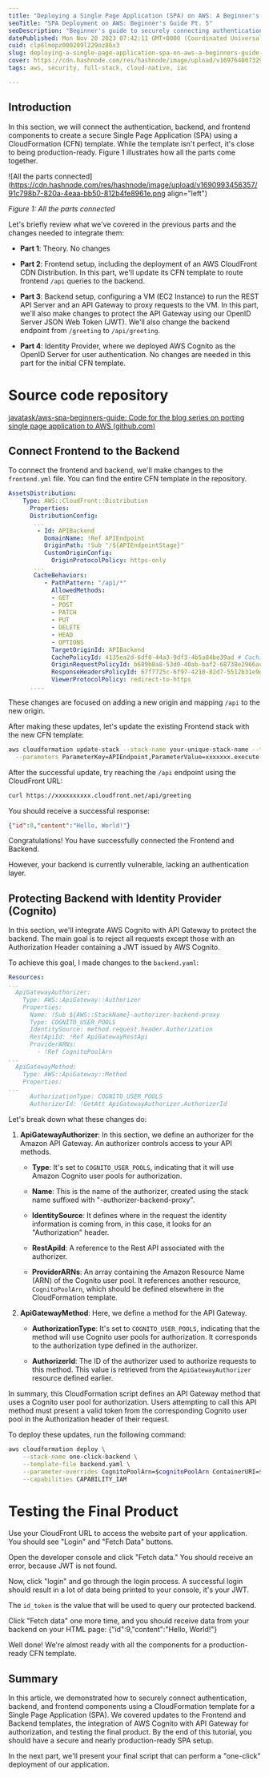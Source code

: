 ```yaml
---
title: "Deploying a Single Page Application (SPA) on AWS: A Beginner's Guide. Part 5. Connecting dots"
seoTitle: "SPA Deployment on AWS: Beginner's Guide Pt. 5"
seoDescription: "Beginner's guide to securely connecting authentication, backend, and frontend of a SPA on AWS using CloudFormation templates"
datePublished: Mon Nov 20 2023 07:42:11 GMT+0000 (Coordinated Universal Time)
cuid: clp6lmopz000209l229oz86x3
slug: deploying-a-single-page-application-spa-on-aws-a-beginners-guide-part-5-connecting-dots
cover: https://cdn.hashnode.com/res/hashnode/image/upload/v1697640073293/03ef5b04-1eed-4a03-bf3e-51b53b8eb7cc.png
tags: aws, security, full-stack, cloud-native, iac

---
```


## Introduction

In this section, we will connect the authentication, backend, and frontend components to create a secure Single Page Application (SPA) using a CloudFormation (CFN) template. While the template isn't perfect, it's close to being production-ready. Figure 1 illustrates how all the parts come together.

![All the parts connected](https://cdn.hashnode.com/res/hashnode/image/upload/v1690993456357/91c798b7-820a-4eaa-bb50-812b4fe8961e.png align="left")

*Figure 1: All the parts connected*

Let's briefly review what we've covered in the previous parts and the changes needed to integrate them:

* **Part 1**: Theory. No changes
    
* **Part 2**: Frontend setup, including the deployment of an AWS CloudFront CDN Distribution. In this part, we'll update its CFN template to route frontend `/api` queries to the backend.
    
* **Part 3**: Backend setup, configuring a VM (EC2 Instance) to run the REST API Server and an API Gateway to proxy requests to the VM. In this part, we'll also make changes to protect the API Gateway using our OpenID Server JSON Web Token (JWT). We'll also change the backend endpoint from `/greeting` to `/api/greeting`.
    
* **Part 4**: Identity Provider, where we deployed AWS Cognito as the OpenID Server for user authentication. No changes are needed in this part for the initial CFN template.
    

# Source code repository

[javatask/aws-spa-beginners-guide: Code for the blog series on porting single page application to AWS (](https://github.com/javatask/aws-spa-beginners-guide)[github.com](http://github.com)[)](https://github.com/javatask/aws-spa-beginners-guide)

## Connect Frontend to the Backend

To connect the frontend and backend, we'll make changes to the `frontend.yml` file. You can find the entire CFN template in the repository.

```yaml
AssetsDistribution:
    Type: AWS::CloudFront::Distribution
      Properties:
      DistributionConfig:
       ...
        - Id: APIBackend
          DomainName: !Ref APIEndpoint
          OriginPath: !Sub "/${APIEndpointStage}"
          CustomOriginConfig:
            OriginProtocolPolicy: https-only
       ...
       CacheBehaviors:
          - PathPattern: "/api/*"
            AllowedMethods:
            - GET
            - POST
            - PATCH
            - PUT
            - DELETE
            - HEAD
            - OPTIONS
            TargetOriginId: APIBackend
            CachePolicyId: 4135ea2d-6df8-44a3-9df3-4b5a84be39ad # CachingDisabled
            OriginRequestPolicyId: b689b0a8-53d0-40ab-baf2-68738e2966ac # AllViewerExceptHostHeader
            ResponseHeadersPolicyId: 67f7725c-6f97-4210-82d7-5512b31e9d03 # SecurityHeadersPolicy
            ViewerProtocolPolicy: redirect-to-https
      ....
```

These changes are focused on adding a new origin and mapping `/api` to the new origin.

After making these updates, let's update the existing Frontend stack with the new CFN template:

```bash
aws cloudformation update-stack --stack-name your-unique-stack-name --template-body file://frontend.yaml \
  --parameters ParameterKey=APIEndpoint,ParameterValue=xxxxxxx.execute-api.eu-central-1.amazonaws.com
```

After the successful update, try reaching the `/api` endpoint using the CloudFront URL:

```bash
curl https://xxxxxxxxxx.cloudfront.net/api/greeting
```

You should receive a successful response:

```json
{"id":8,"content":"Hello, World!"}
```

Congratulations! You have successfully connected the Frontend and Backend.

However, your backend is currently vulnerable, lacking an authentication layer.

## Protecting Backend with Identity Provider (Cognito)

In this section, we'll integrate AWS Cognito with API Gateway to protect the backend. The main goal is to reject all requests except those with an Authorization Header containing a JWT issued by AWS Cognito.

To achieve this goal, I made changes to the `backend.yaml`:

```yaml
Resources:
...
  ApiGatewayAuthorizer:
    Type: AWS::ApiGateway::Authorizer
    Properties:
      Name: !Sub ${AWS::StackName}-authorizer-backend-proxy
      Type: COGNITO_USER_POOLS
      IdentitySource: method.request.header.Authorization
      RestApiId: !Ref ApiGatewayRestApi
      ProviderARNs:
        - !Ref CognitoPoolArn
...
  ApiGatewayMethod:
    Type: AWS::ApiGateway::Method
    Properties:
...
      AuthorizationType: COGNITO_USER_POOLS
      AuthorizerId: !GetAtt ApiGatewayAuthorizer.AuthorizerId
```

Let's break down what these changes do:

1. **ApiGatewayAuthorizer**: In this section, we define an authorizer for the Amazon API Gateway. An authorizer controls access to your API methods.
    
    * **Type**: It's set to `COGNITO_USER_POOLS`, indicating that it will use Amazon Cognito user pools for authorization.
        
    * **Name**: This is the name of the authorizer, created using the stack name suffixed with "-authorizer-backend-proxy".
        
    * **IdentitySource**: It defines where in the request the identity information is coming from, in this case, it looks for an "Authorization" header.
        
    * **RestApiId**: A reference to the Rest API associated with the authorizer.
        
    * **ProviderARNs**: An array containing the Amazon Resource Name (ARN) of the Cognito user pool. It references another resource, `CognitoPoolArn`, which should be defined elsewhere in the CloudFormation template.
        
2. **ApiGatewayMethod**: Here, we define a method for the API Gateway.
    
    * **AuthorizationType**: It's set to `COGNITO_USER_POOLS`, indicating that the method will use Cognito user pools for authorization. It corresponds to the authorization type defined in the authorizer.
        
    * **AuthorizerId**: The ID of the authorizer used to authorize requests to this method. This value is retrieved from the `ApiGatewayAuthorizer` resource defined earlier.
        

In summary, this CloudFormation script defines an API Gateway method that uses a Cognito user pool for authorization. Users attempting to call this API method must present a valid token from the corresponding Cognito user pool in the Authorization header of their request.

To deploy these updates, run the following command:

```bash
aws cloudformation deploy \
    --stack-name one-click-backend \
    --template-file backend.yaml \
    --parameter-overrides CognitoPoolArn=$cognitoPoolArn ContainerURI=$containerUrl \
    --capabilities CAPABILITY_IAM
```

# Testing the Final Product

Use your CloudFront URL to access the website part of your application. You should see "Login" and "Fetch Data" buttons.

Open the developer console and click "Fetch data." You should receive an error, because JWT is not found.

Now, click "login" and go through the login process. A successful login should result in a lot of data being printed to your console, it's your JWT.

The `id_token` is the value that will be used to query our protected backend.

Click "Fetch data" one more time, and you should receive data from your backend on your HTML page: {"id":9,"content":"Hello, World!"}

Well done! We're almost ready with all the components for a production-ready CFN template.

## Summary

In this article, we demonstrated how to securely connect authentication, backend, and frontend components using a CloudFormation template for a Single Page Application (SPA). We covered updates to the Frontend and Backend templates, the integration of AWS Cognito with API Gateway for authorization, and testing the final product. By the end of this tutorial, you should have a secure and nearly production-ready SPA setup.

In the next part, we'll present your final script that can perform a "one-click" deployment of our application.